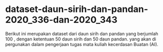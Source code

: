 # dataset-daun-sirih-dan-pandan-2020_336-dan-2020_343
Berikut ini merupakan dataset dari daun sirih dan pandan yang berjumlah 100 , dengan ketentuan 50 daun sirih dan 50 daun pandan. yang akan di pergunakan dalam pengerjaan tugas mata kuliah kecerdasan Buatan (AI).
